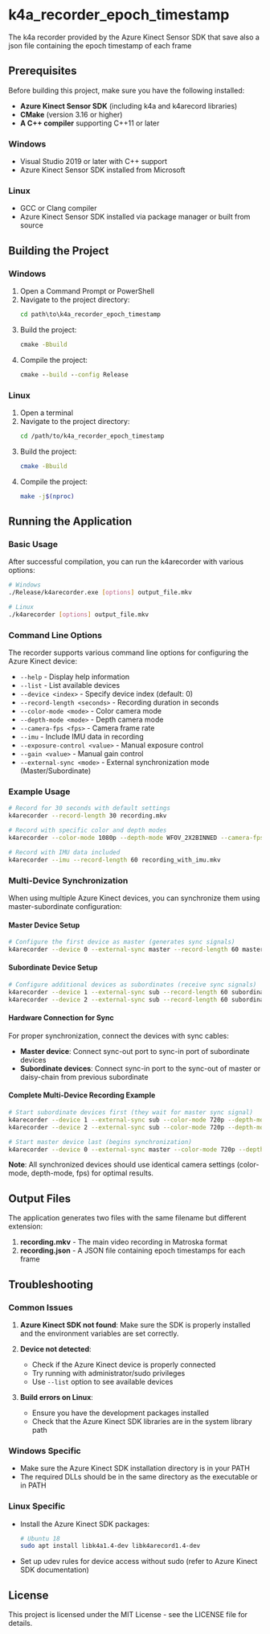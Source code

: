 # k4a_recorder_epoch_timestamp
The k4a recorder provided by the Azure Kinect Sensor SDK that save also a json file containing the epoch timestamp of each frame

## Prerequisites

Before building this project, make sure you have the following installed:

- **Azure Kinect Sensor SDK** (including k4a and k4arecord libraries)
- **CMake** (version 3.16 or higher)
- **A C++ compiler** supporting C++11 or later

### Windows
- Visual Studio 2019 or later with C++ support
- Azure Kinect Sensor SDK installed from Microsoft

### Linux
- GCC or Clang compiler
- Azure Kinect Sensor SDK installed via package manager or built from source

## Building the Project

### Windows

1. Open a Command Prompt or PowerShell
2. Navigate to the project directory:
   ```cmd
   cd path\to\k4a_recorder_epoch_timestamp
   ```
3. Build the project:
   ```cmd
   cmake -Bbuild
   ```
4. Compile the project:
   ```cmd
   cmake --build --config Release
   ```

### Linux

1. Open a terminal
2. Navigate to the project directory:
   ```bash
   cd /path/to/k4a_recorder_epoch_timestamp
   ```
3. Build the project:
   ```bash
   cmake -Bbuild
   ```
4. Compile the project:
   ```bash
   make -j$(nproc)
   ```
   
## Running the Application

### Basic Usage

After successful compilation, you can run the k4arecorder with various options:

```bash
# Windows
./Release/k4arecorder.exe [options] output_file.mkv

# Linux
./k4arecorder [options] output_file.mkv
```

### Command Line Options

The recorder supports various command line options for configuring the Azure Kinect device:

- `--help` - Display help information
- `--list` - List available devices
- `--device <index>` - Specify device index (default: 0)
- `--record-length <seconds>` - Recording duration in seconds
- `--color-mode <mode>` - Color camera mode
- `--depth-mode <mode>` - Depth camera mode
- `--camera-fps <fps>` - Camera frame rate
- `--imu` - Include IMU data in recording
- `--exposure-control <value>` - Manual exposure control
- `--gain <value>` - Manual gain control
- `--external-sync <mode>` - External synchronization mode (Master/Subordinate)

### Example Usage

```bash
# Record for 30 seconds with default settings
k4arecorder --record-length 30 recording.mkv

# Record with specific color and depth modes
k4arecorder --color-mode 1080p --depth-mode WFOV_2X2BINNED --camera-fps 15 recording.mkv

# Record with IMU data included
k4arecorder --imu --record-length 60 recording_with_imu.mkv
```

### Multi-Device Synchronization

When using multiple Azure Kinect devices, you can synchronize them using master-subordinate configuration:

#### Master Device Setup
```bash
# Configure the first device as master (generates sync signals)
k4arecorder --device 0 --external-sync master --record-length 60 master_recording.mkv
```

#### Subordinate Device Setup
```bash
# Configure additional devices as subordinates (receive sync signals)
k4arecorder --device 1 --external-sync sub --record-length 60 subordinate1_recording.mkv
k4arecorder --device 2 --external-sync sub --record-length 60 subordinate2_recording.mkv
```

#### Hardware Connection for Sync
For proper synchronization, connect the devices with sync cables:
- **Master device**: Connect sync-out port to sync-in port of subordinate devices
- **Subordinate devices**: Connect sync-in port to the sync-out of master or daisy-chain from previous subordinate

#### Complete Multi-Device Recording Example
```bash
# Start subordinate devices first (they wait for master sync signal)
k4arecorder --device 1 --external-sync sub --color-mode 720p --depth-mode WFOV_2X2BINNED --camera-fps 15 --record-length 120 device1_sub.mkv &
k4arecorder --device 2 --external-sync sub --color-mode 720p --depth-mode WFOV_2X2BINNED --camera-fps 15 --record-length 120 device2_sub.mkv &

# Start master device last (begins synchronization)
k4arecorder --device 0 --external-sync master --color-mode 720p --depth-mode WFOV_2X2BINNED --camera-fps 15 --record-length 120 device0_master.mkv
```

**Note**: All synchronized devices should use identical camera settings (color-mode, depth-mode, fps) for optimal results.

## Output Files

The application generates two files with the same filename but different extension:
1. **recording.mkv** - The main video recording in Matroska format
2. **recording.json** - A JSON file containing epoch timestamps for each frame

## Troubleshooting

### Common Issues

1. **Azure Kinect SDK not found**: Make sure the SDK is properly installed and the environment variables are set correctly.

2. **Device not detected**: 
   - Check if the Azure Kinect device is properly connected
   - Try running with administrator/sudo privileges
   - Use `--list` option to see available devices

3. **Build errors on Linux**: 
   - Ensure you have the development packages installed
   - Check that the Azure Kinect SDK libraries are in the system library path

### Windows Specific
- Make sure the Azure Kinect SDK installation directory is in your PATH
- The required DLLs should be in the same directory as the executable or in PATH

### Linux Specific
- Install the Azure Kinect SDK packages:
  ```bash
  # Ubuntu 18
  sudo apt install libk4a1.4-dev libk4arecord1.4-dev
  ```
- Set up udev rules for device access without sudo (refer to Azure Kinect SDK documentation)

## License

This project is licensed under the MIT License - see the LICENSE file for details.
